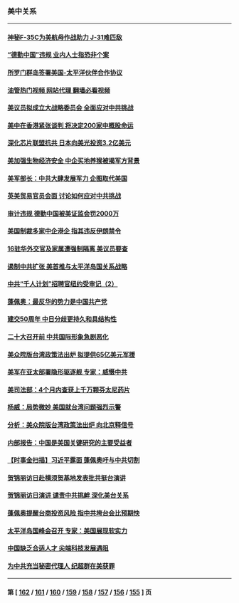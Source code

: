 ### 美中关系
---
#### [神秘F-35C为美航母作战助力 J-31难匹敌](../../pages/nf1412576/n13822062.md?10021645) 
#### [“德勤中国”违规 业内人士指恐非个案](../../pages/nf1412576/n13837045.md?10021645) 
#### [所罗门群岛签署美国-太平洋伙伴合作协议](../../pages/nf1412576/n13836866.md?10021645) 
#### [油管热门视频 网站代理 翻墙必看视频](http://209.222.30.114:81/youtube.html?10021645)
#### [美议员拟成立大战略委员会 全面应对中共挑战](../../pages/nf1412576/n13836607.md?10021645) 
#### [美中在香港紧张谈判 将决定200家中概股命运](../../pages/nf1412576/n13834602.md?10021645) 
#### [深化芯片联盟抗共 日本向美光投资3.2亿美元](../../pages/nf1412576/n13836337.md?10021645) 
#### [美加强生物经济安全 中企买地养猴被揭军方背景](../../pages/nf1412576/n13836141.md?10021645) 
#### [美军部长：中共大肆发展军力 企图取代美国](../../pages/nf1412576/n13836032.md?10021645) 
#### [英美贸易官员会面 讨论如何应对中共挑战](../../pages/nf1412576/n13835855.md?10021645) 
#### [审计违规 德勤中国被美证监会罚2000万](../../pages/nf1412576/n13835766.md?10021645) 
#### [美国制裁多家中企港企 指其违反伊朗禁令](../../pages/nf1412576/n13835673.md?10021645) 
#### [16驻华外交官及家属遭强制隔离 美议员要查](../../pages/nf1412576/n13835668.md?10021645) 
#### [遏制中共扩张 美首推与太平洋岛国关系战略](../../pages/nf1412576/n13835479.md?10021645) 
#### [中共“千人计划”招聘官纽约受审记（2）](../../pages/nf1412576/n13835044.md?10021645) 
#### [蓬佩奥：最反华的势力是中国共产党](../../pages/nf1412576/n13835399.md?10021645) 
#### [建交50周年 中日分歧更持久和具结构性](../../pages/nf1412576/n13835405.md?10021645) 
#### [二十大召开前 中共国际形象急剧恶化](../../pages/nf1412576/n13835240.md?10021645) 
#### [美众院版台湾政策法出炉 拟提供65亿美元军援](../../pages/nf1412576/n13834951.md?10021645) 
#### [美军在亚太部署隐形驱逐舰 专家：威慑中共](../../pages/nf1412576/n13835188.md?10021645) 
#### [美司法部：4个月内查获上千万颗芬太尼药片](../../pages/nf1412576/n13835129.md?10021645) 
#### [杨威：局势微妙 美国就台湾问题强烈示警](../../pages/nf1412576/n13835024.md?10021645) 
#### [分析：美众院版台湾政策法出炉 向北京释信号](../../pages/nf1412576/n13834961.md?10021645) 
#### [内部报告：中国是美国关键研究的主要受益者](../../pages/nf1412576/n13834984.md?10021645) 
#### [【时事金扫描】习近平露面 蓬佩奥吁与中共切割](../../pages/nf1412576/n13833843.md?10021645) 
#### [贺锦丽访日赴横须贺基地发表批共挺台演讲](../../pages/nf1412576/n13834622.md?10021645) 
#### [贺锦丽访日演讲 谴责中共挑衅 深化美台关系](../../pages/nf1412576/n13834465.md?10021645) 
#### [蓬佩奥提醒台商投资风险 指中共垮台会比预期快](../../pages/nf1412576/n13834260.md?10021645) 
#### [太平洋岛国峰会召开 专家：美国展现软实力](../../pages/nf1412576/n13834401.md?10021645) 
#### [中国缺乏合适人才 尖端科技发展遇阻](../../pages/nf1412576/n13834298.md?10021645) 
#### [为中共充当秘密代理人 纪超群在美获罪](../../pages/nf1412576/n13833931.md?10021645) 

---
#### 第 [ [162](./162.md?10021645) / [161](./161.md?10021645) / [160](./160.md?10021645) / [159](./159.md?10021645) / [158](./158.md?10021645) / [157](./157.md?10021645) / [156](./156.md?10021645) / [155](./155.md?10021645) ] 页
